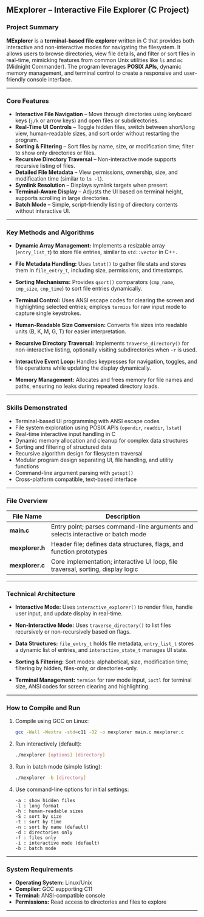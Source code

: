 ## MExplorer – Interactive File Explorer (C Project)

### Project Summary

**MExplorer** is a **terminal-based file explorer** written in C that provides both interactive and non-interactive modes for navigating the filesystem. It allows users to browse directories, view file details, and filter or sort files in real-time, mimicking features from common Unix utilities like `ls` and `mc` (Midnight Commander). The program leverages **POSIX APIs**, dynamic memory management, and terminal control to create a responsive and user-friendly console interface.

---

### Core Features

* **Interactive File Navigation** – Move through directories using keyboard keys (`j/k` or arrow keys) and open files or subdirectories.
* **Real-Time UI Controls** – Toggle hidden files, switch between short/long view, human-readable sizes, and sort order without restarting the program.
* **Sorting & Filtering** – Sort files by name, size, or modification time; filter to show only directories or files.
* **Recursive Directory Traversal** – Non-interactive mode supports recursive listing of files.
* **Detailed File Metadata** – View permissions, ownership, size, and modification time (similar to `ls -l`).
* **Symlink Resolution** – Displays symlink targets when present.
* **Terminal-Aware Display** – Adjusts the UI based on terminal height, supports scrolling in large directories.
* **Batch Mode** – Simple, script-friendly listing of directory contents without interactive UI.

---

### Key Methods and Algorithms

* **Dynamic Array Management:**
  Implements a resizable array (`entry_list_t`) to store file entries, similar to `std::vector` in C++.

* **File Metadata Handling:**
  Uses `lstat()` to gather file stats and stores them in `file_entry_t`, including size, permissions, and timestamps.

* **Sorting Mechanisms:**
  Provides `qsort()` comparators (`cmp_name`, `cmp_size`, `cmp_time`) to sort file entries dynamically.

* **Terminal Control:**
  Uses ANSI escape codes for clearing the screen and highlighting selected entries; employs `termios` for raw input mode to capture single keystrokes.

* **Human-Readable Size Conversion:**
  Converts file sizes into readable units (B, K, M, G, T) for easier interpretation.

* **Recursive Directory Traversal:**
  Implements `traverse_directory()` for non-interactive listing, optionally visiting subdirectories when `-r` is used.

* **Interactive Event Loop:**
  Handles keypresses for navigation, toggles, and file operations while updating the display dynamically.

* **Memory Management:**
  Allocates and frees memory for file names and paths, ensuring no leaks during repeated directory loads.

---

### Skills Demonstrated

* Terminal-based UI programming with ANSI escape codes
* File system exploration using POSIX APIs (`opendir`, `readdir`, `lstat`)
* Real-time interactive input handling in C
* Dynamic memory allocation and cleanup for complex data structures
* Sorting and filtering of structured data
* Recursive algorithm design for filesystem traversal
* Modular program design separating UI, file handling, and utility functions
* Command-line argument parsing with `getopt()`
* Cross-platform compatible, text-based interface

---

### File Overview

| File Name       | Description                                                                      |
| --------------- | -------------------------------------------------------------------------------- |
| **main.c**      | Entry point; parses command-line arguments and selects interactive or batch mode |
| **mexplorer.h** | Header file; defines data structures, flags, and function prototypes             |
| **mexplorer.c** | Core implementation; interactive UI loop, file traversal, sorting, display logic |

---

### Technical Architecture

* **Interactive Mode:**
  Uses `interactive_explorer()` to render files, handle user input, and update display in real-time.

* **Non-Interactive Mode:**
  Uses `traverse_directory()` to list files recursively or non-recursively based on flags.

* **Data Structures:**
  `file_entry_t` holds file metadata, `entry_list_t` stores a dynamic list of entries, and `interactive_state_t` manages UI state.

* **Sorting & Filtering:**
  Sort modes: alphabetical, size, modification time; filtering by hidden, files-only, or directories-only.

* **Terminal Management:**
  `termios` for raw mode input, `ioctl` for terminal size, ANSI codes for screen clearing and highlighting.

---

### How to Compile and Run

1. Compile using GCC on Linux:

   ```bash
   gcc -Wall -Wextra -std=c11 -O2 -o mexplorer main.c mexplorer.c
   ```

2. Run interactively (default):

   ```bash
   ./mexplorer [options] [directory]
   ```

3. Run in batch mode (simple listing):

   ```bash
   ./mexplorer -b [directory]
   ```

4. Use command-line options for initial settings:

   ```
   -a : show hidden files
   -l : long format
   -h : human-readable sizes
   -S : sort by size
   -t : sort by time
   -n : sort by name (default)
   -d : directories only
   -f : files only
   -i : interactive mode (default)
   -b : batch mode
   ```

---

### System Requirements

* **Operating System:** Linux/Unix
* **Compiler:** GCC supporting C11
* **Terminal:** ANSI-compatible console
* **Permissions:** Read access to directories and files to explore

---
